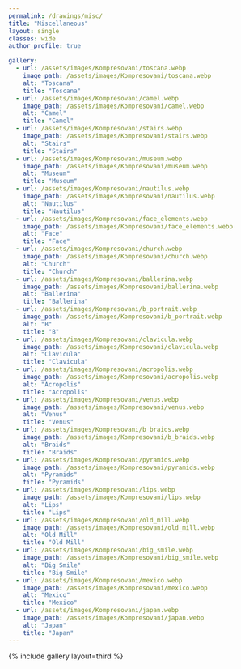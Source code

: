 ```yaml
---
permalink: /drawings/misc/
title: "Miscellaneous"
layout: single
classes: wide
author_profile: true

gallery:
  - url: /assets/images/Kompresovani/toscana.webp
    image_path: /assets/images/Kompresovani/toscana.webp
    alt: "Toscana"
    title: "Toscana"
  - url: /assets/images/Kompresovani/camel.webp
    image_path: /assets/images/Kompresovani/camel.webp
    alt: "Camel"
    title: "Camel"
  - url: /assets/images/Kompresovani/stairs.webp
    image_path: /assets/images/Kompresovani/stairs.webp
    alt: "Stairs"
    title: "Stairs"
  - url: /assets/images/Kompresovani/museum.webp
    image_path: /assets/images/Kompresovani/museum.webp
    alt: "Museum"
    title: "Museum"
  - url: /assets/images/Kompresovani/nautilus.webp
    image_path: /assets/images/Kompresovani/nautilus.webp
    alt: "Nautilus"
    title: "Nautilus"
  - url: /assets/images/Kompresovani/face_elements.webp
    image_path: /assets/images/Kompresovani/face_elements.webp
    alt: "Face"
    title: "Face"
  - url: /assets/images/Kompresovani/church.webp
    image_path: /assets/images/Kompresovani/church.webp
    alt: "Church"
    title: "Church"
  - url: /assets/images/Kompresovani/ballerina.webp
    image_path: /assets/images/Kompresovani/ballerina.webp
    alt: "Ballerina"
    title: "Ballerina"
  - url: /assets/images/Kompresovani/b_portrait.webp
    image_path: /assets/images/Kompresovani/b_portrait.webp
    alt: "B"
    title: "B"
  - url: /assets/images/Kompresovani/clavicula.webp
    image_path: /assets/images/Kompresovani/clavicula.webp
    alt: "Clavicula"
    title: "Clavicula"
  - url: /assets/images/Kompresovani/acropolis.webp
    image_path: /assets/images/Kompresovani/acropolis.webp
    alt: "Acropolis"
    title: "Acropolis"
  - url: /assets/images/Kompresovani/venus.webp
    image_path: /assets/images/Kompresovani/venus.webp
    alt: "Venus"
    title: "Venus"
  - url: /assets/images/Kompresovani/b_braids.webp
    image_path: /assets/images/Kompresovani/b_braids.webp
    alt: "Braids"
    title: "Braids"
  - url: /assets/images/Kompresovani/pyramids.webp
    image_path: /assets/images/Kompresovani/pyramids.webp
    alt: "Pyramids"
    title: "Pyramids"
  - url: /assets/images/Kompresovani/lips.webp
    image_path: /assets/images/Kompresovani/lips.webp
    alt: "Lips"
    title: "Lips"
  - url: /assets/images/Kompresovani/old_mill.webp
    image_path: /assets/images/Kompresovani/old_mill.webp
    alt: "Old Mill"
    title: "Old Mill"
  - url: /assets/images/Kompresovani/big_smile.webp
    image_path: /assets/images/Kompresovani/big_smile.webp
    alt: "Big Smile"
    title: "Big Smile"
  - url: /assets/images/Kompresovani/mexico.webp
    image_path: /assets/images/Kompresovani/mexico.webp
    alt: "Mexico"
    title: "Mexico"
  - url: /assets/images/Kompresovani/japan.webp
    image_path: /assets/images/Kompresovani/japan.webp
    alt: "Japan"
    title: "Japan"
---
```



{% include gallery layout=third %}


